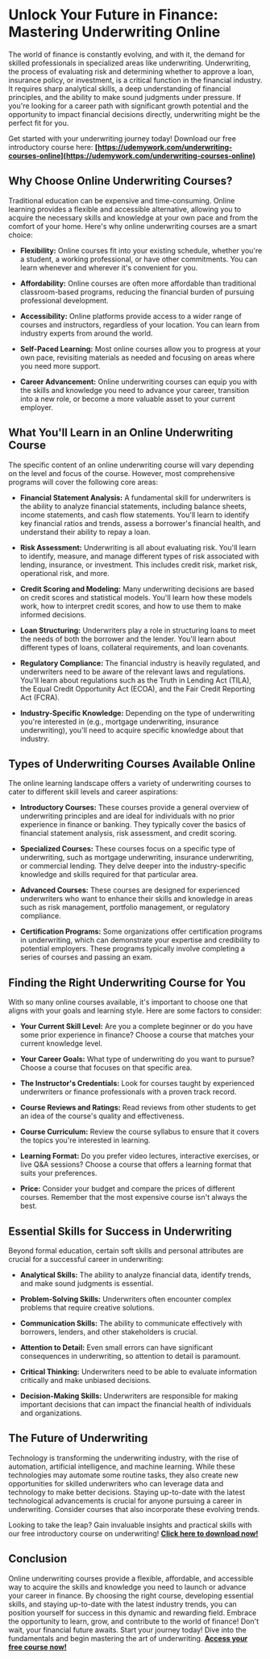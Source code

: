 # Unlock Your Future in Finance: Mastering Underwriting Online

The world of finance is constantly evolving, and with it, the demand for skilled professionals in specialized areas like underwriting. Underwriting, the process of evaluating risk and determining whether to approve a loan, insurance policy, or investment, is a critical function in the financial industry. It requires sharp analytical skills, a deep understanding of financial principles, and the ability to make sound judgments under pressure.  If you're looking for a career path with significant growth potential and the opportunity to impact financial decisions directly, underwriting might be the perfect fit for you.

Get started with your underwriting journey today! Download our free introductory course here:  **[https://udemywork.com/underwriting-courses-online](https://udemywork.com/underwriting-courses-online)**

## Why Choose Online Underwriting Courses?

Traditional education can be expensive and time-consuming. Online learning provides a flexible and accessible alternative, allowing you to acquire the necessary skills and knowledge at your own pace and from the comfort of your home. Here's why online underwriting courses are a smart choice:

*   **Flexibility:** Online courses fit into your existing schedule, whether you're a student, a working professional, or have other commitments. You can learn whenever and wherever it's convenient for you.

*   **Affordability:**  Online courses are often more affordable than traditional classroom-based programs, reducing the financial burden of pursuing professional development.

*   **Accessibility:**  Online platforms provide access to a wider range of courses and instructors, regardless of your location. You can learn from industry experts from around the world.

*   **Self-Paced Learning:**  Most online courses allow you to progress at your own pace, revisiting materials as needed and focusing on areas where you need more support.

*   **Career Advancement:**  Online underwriting courses can equip you with the skills and knowledge you need to advance your career, transition into a new role, or become a more valuable asset to your current employer.

## What You'll Learn in an Online Underwriting Course

The specific content of an online underwriting course will vary depending on the level and focus of the course. However, most comprehensive programs will cover the following core areas:

*   **Financial Statement Analysis:**  A fundamental skill for underwriters is the ability to analyze financial statements, including balance sheets, income statements, and cash flow statements. You'll learn to identify key financial ratios and trends, assess a borrower's financial health, and understand their ability to repay a loan.

*   **Risk Assessment:** Underwriting is all about evaluating risk. You'll learn to identify, measure, and manage different types of risk associated with lending, insurance, or investment. This includes credit risk, market risk, operational risk, and more.

*   **Credit Scoring and Modeling:**  Many underwriting decisions are based on credit scores and statistical models. You'll learn how these models work, how to interpret credit scores, and how to use them to make informed decisions.

*   **Loan Structuring:**  Underwriters play a role in structuring loans to meet the needs of both the borrower and the lender. You'll learn about different types of loans, collateral requirements, and loan covenants.

*   **Regulatory Compliance:**  The financial industry is heavily regulated, and underwriters need to be aware of the relevant laws and regulations. You'll learn about regulations such as the Truth in Lending Act (TILA), the Equal Credit Opportunity Act (ECOA), and the Fair Credit Reporting Act (FCRA).

*   **Industry-Specific Knowledge:** Depending on the type of underwriting you're interested in (e.g., mortgage underwriting, insurance underwriting), you'll need to acquire specific knowledge about that industry.

## Types of Underwriting Courses Available Online

The online learning landscape offers a variety of underwriting courses to cater to different skill levels and career aspirations:

*   **Introductory Courses:**  These courses provide a general overview of underwriting principles and are ideal for individuals with no prior experience in finance or banking. They typically cover the basics of financial statement analysis, risk assessment, and credit scoring.

*   **Specialized Courses:**  These courses focus on a specific type of underwriting, such as mortgage underwriting, insurance underwriting, or commercial lending. They delve deeper into the industry-specific knowledge and skills required for that particular area.

*   **Advanced Courses:**  These courses are designed for experienced underwriters who want to enhance their skills and knowledge in areas such as risk management, portfolio management, or regulatory compliance.

*   **Certification Programs:**  Some organizations offer certification programs in underwriting, which can demonstrate your expertise and credibility to potential employers. These programs typically involve completing a series of courses and passing an exam.

## Finding the Right Underwriting Course for You

With so many online courses available, it's important to choose one that aligns with your goals and learning style. Here are some factors to consider:

*   **Your Current Skill Level:**  Are you a complete beginner or do you have some prior experience in finance? Choose a course that matches your current knowledge level.

*   **Your Career Goals:**  What type of underwriting do you want to pursue? Choose a course that focuses on that specific area.

*   **The Instructor's Credentials:**  Look for courses taught by experienced underwriters or finance professionals with a proven track record.

*   **Course Reviews and Ratings:**  Read reviews from other students to get an idea of the course's quality and effectiveness.

*   **Course Curriculum:**  Review the course syllabus to ensure that it covers the topics you're interested in learning.

*   **Learning Format:**  Do you prefer video lectures, interactive exercises, or live Q&A sessions? Choose a course that offers a learning format that suits your preferences.

*   **Price:**  Consider your budget and compare the prices of different courses. Remember that the most expensive course isn't always the best.

##  Essential Skills for Success in Underwriting

Beyond formal education, certain soft skills and personal attributes are crucial for a successful career in underwriting:

*   **Analytical Skills:** The ability to analyze financial data, identify trends, and make sound judgments is essential.

*   **Problem-Solving Skills:** Underwriters often encounter complex problems that require creative solutions.

*   **Communication Skills:**  The ability to communicate effectively with borrowers, lenders, and other stakeholders is crucial.

*   **Attention to Detail:**  Even small errors can have significant consequences in underwriting, so attention to detail is paramount.

*   **Critical Thinking:**  Underwriters need to be able to evaluate information critically and make unbiased decisions.

*   **Decision-Making Skills:**  Underwriters are responsible for making important decisions that can impact the financial health of individuals and organizations.

##  The Future of Underwriting

Technology is transforming the underwriting industry, with the rise of automation, artificial intelligence, and machine learning. While these technologies may automate some routine tasks, they also create new opportunities for skilled underwriters who can leverage data and technology to make better decisions. Staying up-to-date with the latest technological advancements is crucial for anyone pursuing a career in underwriting.  Consider courses that also incorporate these evolving trends.

Looking to take the leap?  Gain invaluable insights and practical skills with our free introductory course on underwriting! **[Click here to download now!](https://udemywork.com/underwriting-courses-online)**

## Conclusion

Online underwriting courses provide a flexible, affordable, and accessible way to acquire the skills and knowledge you need to launch or advance your career in finance. By choosing the right course, developing essential skills, and staying up-to-date with the latest industry trends, you can position yourself for success in this dynamic and rewarding field. Embrace the opportunity to learn, grow, and contribute to the world of finance! Don't wait, your financial future awaits. Start your journey today! Dive into the fundamentals and begin mastering the art of underwriting. **[Access your free course now!](https://udemywork.com/underwriting-courses-online)**
